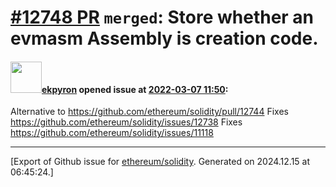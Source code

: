 # [\#12748 PR](https://github.com/ethereum/solidity/pull/12748) `merged`: Store whether an evmasm Assembly is creation code.

#### <img src="https://avatars.githubusercontent.com/u/1347491?v=4" width="50">[ekpyron](https://github.com/ekpyron) opened issue at [2022-03-07 11:50](https://github.com/ethereum/solidity/pull/12748):

Alternative to https://github.com/ethereum/solidity/pull/12744
Fixes https://github.com/ethereum/solidity/issues/12738
Fixes https://github.com/ethereum/solidity/issues/11118




-------------------------------------------------------------------------------



[Export of Github issue for [ethereum/solidity](https://github.com/ethereum/solidity). Generated on 2024.12.15 at 06:45:24.]
